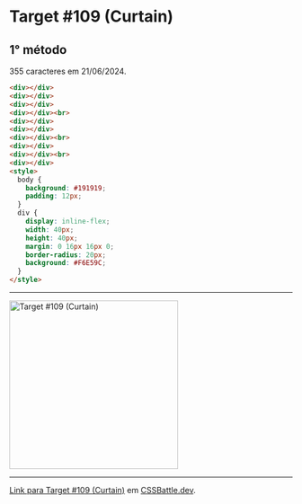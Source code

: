 # Target #109 (Curtain)

## 1° método

355 caracteres em 21/06/2024.

```HTML
<div></div>
<div></div>
<div></div>
<div></div><br>
<div></div>
<div></div>
<div></div><br>
<div></div>
<div></div><br>
<div></div>
<style>
  body {
    background: #191919;
    padding: 12px;
  }
  div {
    display: inline-flex;
    width: 40px;
    height: 40px;
    margin: 0 16px 16px 0;
    border-radius: 20px;
    background: #F6E59C;
  }
</style>
```

---
<img src="https://cssbattle.dev/targets/109.png" title="Target #109 (Curtain)" width="300px">

---

[Link para Target #109 (Curtain)](https://cssbattle.dev/play/109) em [CSSBattle.dev](https://cssbattle.dev/).